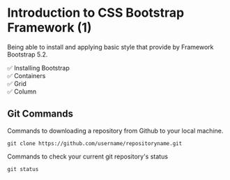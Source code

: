 # Introduction to CSS Bootstrap Framework (1)

Being able to install and applying basic style that provide by Framework Bootstrap 5.2.

✅ Installing Bootstrap <br>
✅ Containers <br>
✅ Grid <br>
✅ Column <br>


## Git Commands

Commands to downloading a repository from Github to your local machine.
```
git clone https://github.com/username/repositoryname.git
```

Commands to check your current git repository's status
```
git status
```